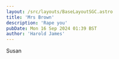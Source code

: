 ```yaml
---
layout: /src/layouts/BaseLayoutSGC.astro
title: 'Mrs Brown'
description: 'Rape you'
pubDate: Mon 16 Sep 2024 01:39 BST
author: 'Harold James'
---
```

Susan